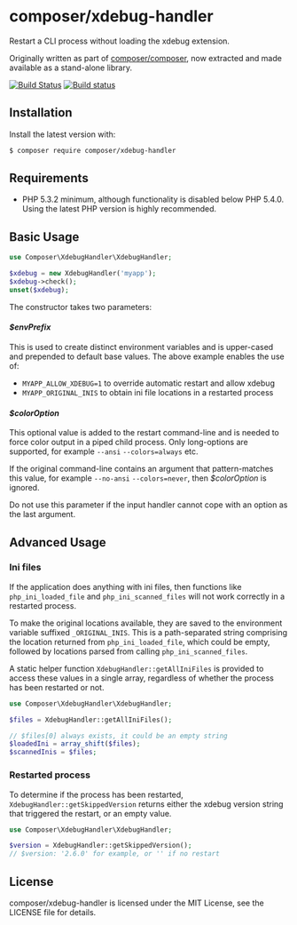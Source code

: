 # composer/xdebug-handler

Restart a CLI process without loading the xdebug extension.

Originally written as part of [composer/composer](https://github.com/composer/composer),
now extracted and made available as a stand-alone library.

[![Build Status](https://travis-ci.org/composer/xdebug-handler.svg?branch=master)](https://travis-ci.org/composer/xdebug-handler)
[![Build status](https://ci.appveyor.com/api/projects/status/token?svg=true)](https://ci.appveyor.com/project/Seldaek/xdebug-handler)

## Installation

Install the latest version with:

```bash
$ composer require composer/xdebug-handler
```

## Requirements

* PHP 5.3.2 minimum, although functionality is disabled below PHP 5.4.0. Using the latest PHP version is highly recommended.

## Basic Usage
```php
use Composer\XdebugHandler\XdebugHandler;

$xdebug = new XdebugHandler('myapp');
$xdebug->check();
unset($xdebug);
```

The constructor takes two parameters:

#### _$envPrefix_
This is used to create distinct environment variables and is upper-cased and prepended to default base values. The above example enables the use of:

- `MYAPP_ALLOW_XDEBUG=1` to override automatic restart and allow xdebug
- `MYAPP_ORIGINAL_INIS` to obtain ini file locations in a restarted process

#### _$colorOption_
This optional value is added to the restart command-line and is needed to force color output in a piped child process. Only long-options are supported, for example `--ansi` `--colors=always` etc.

If the original command-line contains an argument that pattern-matches this value, for example `--no-ansi` `--colors=never`, then _$colorOption_ is ignored.

Do not use this parameter if the input handler cannot cope with an option as the last argument.

## Advanced Usage

### Ini files
If the application does anything with ini files, then functions like `php_ini_loaded_file` and `php_ini_scanned_files` will not work correctly in a restarted process.

To make the original locations available, they are saved to the environment variable suffixed `_ORIGINAL_INIS`. This is a path-separated string comprising the location returned from `php_ini_loaded_file`, which could be empty, followed by locations parsed from calling `php_ini_scanned_files`.

A static helper function `XdebugHandler::getAllIniFiles` is provided to access these values in a single array, regardless of whether the process has been restarted or not.

```php
use Composer\XdebugHandler\XdebugHandler;

$files = XdebugHandler::getAllIniFiles();

// $files[0] always exists, it could be an empty string
$loadedIni = array_shift($files);
$scannedInis = $files;
```

### Restarted process
To determine if the process has been restarted, `XdebugHandler::getSkippedVersion` returns either the xdebug version string that triggered the restart, or an empty value.

```php
use Composer\XdebugHandler\XdebugHandler;

$version = XdebugHandler::getSkippedVersion();
// $version: '2.6.0' for example, or '' if no restart
```

## License
composer/xdebug-handler is licensed under the MIT License, see the LICENSE file for details.
